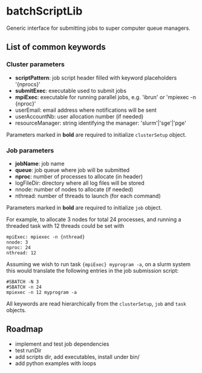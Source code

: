 # batchScriptLib

Generic interface for submitting jobs to super computer queue managers.

## List of common keywords

### Cluster parameters

- __scriptPattern__: job script header filled with keyword placeholders '{nprocs}'
- __submitExec__: executable used to submit jobs
- __mpiExec__: executable for running parallel jobs, e.g. 'ibrun' or 'mpiexec -n {nproc}'
- userEmail: email address where notifications will be sent
- userAccountNb: user allocation number (if needed)
- resourceManager: string identifying the manager: 'slurm'|'sge'|'pge'

Parameters marked in __bold__ are required to initialize `clusterSetup` object.

### Job parameters

- __jobName__: job name
- __queue__: job queue where job will be submitted
- __nproc__: number of processes to allocate (in header)
- logFileDir: directory where all log files will be stored
- nnode: number of nodes to allocate (if needed)
- nthread: number of threads to launch (for each command)

Parameters marked in __bold__ are required to initialize `job` object.

For example, to allocate 3 nodes for total 24 processes, and running a threaded task with 12 threads could be set with

    mpiExec: mpiexec -n {nthread}
    nnode: 3
    nproc: 24
    nthread: 12

Assuming we wish to run task `{mpiExec} myprogram -a`, on a slurm system this would translate the following entries in the job submission script:

    #SBATCH -N 3
    #SBATCH -n 24
    mpiexec -n 12 myprogram -a

All keywords are read hierarchically from the `clusterSetup`, `job` and `task` objects.

## Roadmap

- implement and test job dependencies
- test runDir
- add scripts dir, add executables, install under bin/
- add python examples with loops


